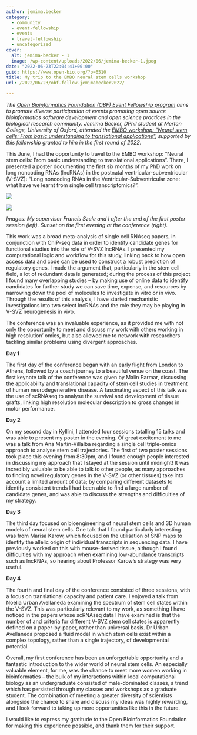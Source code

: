 ```yaml
---
author: jemima.becker
category:
  - community
  - event-fellowship
  - events
  - travel-fellowship
  - uncategorized
cover:
  alt: jemima-becker - 1
  image: /wp-content/uploads/2022/06/jemima-becker-1.jpeg
date: "2022-06-23T22:04:41+00:00"
guid: https://www.open-bio.org/?p=6510
title: My trip to the EMBO neural stem cells workshop
url: /2022/06/23/obf-fellow-jemimabecker2022/

---
```

_The [Open Bioinformatics Foundation (OBF) Event Fellowship program](/travel-awards) aims to promote diverse participation at events promoting open source bioinformatics software development and open science practices in the biological research community. Jemima Becker, DPhil student at Merton College, University of Oxford, attended the [EMBO workshop: “Neural stem cells: From basic understanding to translational applications"](https://meetings.embo.org/event/21-neural-stem-cells), supported by this fellowship granted to him in the first round of 2022._

This June, I had the opportunity to travel to the EMBO workshop: “Neural stem cells: From basic understanding to translational applications”. There, I presented a poster documenting the first six months of my PhD work on long noncoding RNAs (lncRNAs) in the postnatal ventricular-subventricular (V-SVZ): “Long noncoding RNAs in the Ventricular-Subventricular zone: what have we learnt from single cell transcriptomics?”.

![](https://lh5.googleusercontent.com/z-pNd6B0_0jByEfOAgydy_CLhx33lUvdLoB-x_dKsNto7HKwHjimxJ0IcRb1fwg0DOI0XuiD00Jk2IgyQQD0s09XtR6prjJ7ysguMKluXSSfXWWxJTWJd502XxCzaqXXfqsMbJqo_fxrjtK1rg)

![](/wp-content/uploads/2022/06/jb1.png)

_Images: My supervisor Francis Szele and I after the end of the first poster session (left). Sunset on the first evening at the conference (right)._

This work was a broad meta-analysis of single cell RNAseq papers, in conjunction with ChIP-seq data in order to identify candidate genes for functional studies into the role of V-SVZ lncRNAs. I presented my computational logic and workflow for this study, linking back to how open access data and code can be used to construct a robust prediction of regulatory genes. I made the argument that, particularly in the stem cell field, a lot of redundant data is generated; during the process of this project I found many overlapping studies – by making use of online data to identify candidates for further study we can save time, expense, and resources by narrowing down the pool of molecules to investigate in vitro or in vivo. Through the results of this analysis, I have started mechanistic investigations into two select lncRNAs and the role they may be playing in V-SVZ neurogenesis in vivo.

The conference was an invaluable experience, as it provided me with not only the opportunity to meet and discuss my work with others working in high resolution’ omics, but also allowed me to network with researchers tackling similar problems using divergent approaches.

**Day 1**

The first day of the conference began with an early flight from London to Athens, followed by a coach journey to a beautiful venue on the coast. The first keynote talk of the conference was given by Malin Parmar, discussing the applicability and translational capacity of stem cell studies in treatment of human neurodegenerative disease. A fascinating aspect of this talk was the use of scRNAseq to analyse the survival and development of tissue grafts, linking high resolution molecular description to gross changes in motor performance.

**Day 2**

On my second day in Kyllini, I attended four sessions totalling 15 talks and was able to present my poster in the evening. Of great excitement to me was a talk from Ana Martin-Villalba regarding a single cell triple-omics approach to analyse stem cell trajectories. The first of two poster sessions took place this evening from 8:30pm, and I found enough people interested in discussing my approach that I stayed at the session until midnight! It was incredibly valuable to be able to talk to other people, as many approaches to finding novel regulatory genes in the V-SVZ (or other tissues) take into account a limited amount of data; by comparing different datasets to identify consistent trends I had been able to find a large number of candidate genes, and was able to discuss the strengths and difficulties of my strategy.

**Day 3**

The third day focused on bioengineering of neural stem cells and 3D human models of neural stem cells. One talk that I found particularly interesting was from Marisa Karow, which focused on the utilisation of SNP maps to identify the allelic origin of individual transcripts in sequencing data. I have previously worked on this with mouse-derived tissue, although I found difficulties with my approach when examining low-abundance transcripts such as lncRNAs, so hearing about Professor Karow’s strategy was very useful.

**Day 4**

The fourth and final day of the conference consisted of three sessions, with a focus on translational capacity and patient care. I enjoyed a talk from Noelia Urban Avellaneda examining the spectrum of stem cell states within the V-SVZ. This was particularly relevant to my work, as something I have noticed in the papers whose scRNAseq data I have examined is that the number of and criteria for different V-SVZ stem cell states is apparently defined on a paper-by-paper, rather than universal basis. Dr Urban Avellaneda proposed a fluid model in which stem cells exist within a complex topology, rather than a single trajectory, of developmental potential.

Overall, my first conference has been an unforgettable opportunity and a fantastic introduction to the wider world of neural stem cells. An especially valuable element, for me, was the chance to meet more women working in bioinformatics – the bulk of my interactions within local computational biology as an undergraduate consisted of male-dominated classes, a trend which has persisted through my classes and workshops as a graduate student. The combination of meeting a greater diversity of scientists alongside the chance to share and discuss my ideas was highly rewarding, and I look forward to taking up more opportunities like this in the future.

I would like to express my gratitude to the Open Bioinformatics Foundation for making this experience possible, and thank them for their support.
